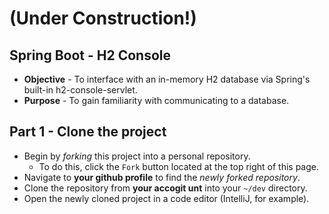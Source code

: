 # (Under Construction!)
## Spring Boot - H2 Console
* **Objective** - To interface with an in-memory H2 database via Spring's built-in h2-console-servlet.
* **Purpose** - To gain familiarity with communicating to a database.

## Part 1 - Clone the project
* Begin by _forking_ this project into a personal repository.
   * To do this, click the `Fork` button located at the top right of this page.
* Navigate to **your github profile** to find the _newly forked repository_.
* Clone the repository from **your accogit unt** into your `~/dev` directory.
* Open the newly cloned project in a code editor (IntelliJ, for example).
